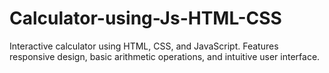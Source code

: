 # Calculator-using-Js-HTML-CSS
Interactive calculator using HTML, CSS, and JavaScript. Features responsive design, basic arithmetic operations, and intuitive user interface.
